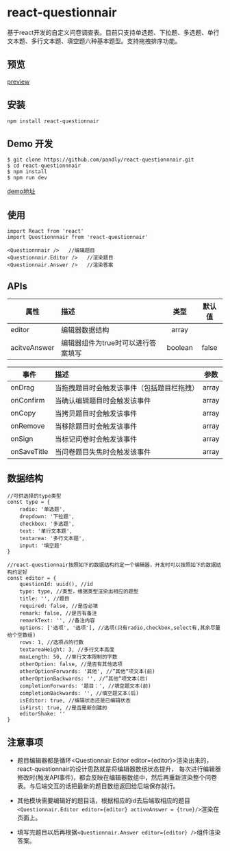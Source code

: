 # react-questionnair

基于react开发的自定义问卷调查表。目前只支持单选题、下拉题、多选题、单行文本题、多行文本题、填空题六种基本题型。支持拖拽排序功能。

## 预览
[preview](react-questionnair.png)

## 安装 

    npm install react-questionnair

## Demo 开发

```shell
$ git clone https://github.com/pandly/react-questionnnair.git
$ cd react-questionnnair
$ npm install
$ npm run dev

```
[demo地址](https://pandly.github.io/react-questionnnair/dist/)

## 使用

```shell
import React from 'react'
import Questionnnair from 'react-questionnair'

<Questionnnair />   //编辑题目
<Questionnair.Editor />   //渲染题目
<Questionnair.Answer />   //渲染答案

```

## APIs

| 属性      | 描述                            |   类型   | 默认值 |
| --------- | :------------------------------ | :------: | :----: |
| editor | 编辑器数据结构                  |  array  |        |
| acitveAnswer | 编辑器组件为true时可以进行答案填写  |   boolean   |    false    |


| 事件       | 描述                            |   参数   |
| --------- | :------------------------------ | :------: |
| onDrag       | 当拖拽题目时会触发该事件（包括题目栏拖拽）  | array |
| onConfirm    | 当确认编辑题目时会触发该事件              | array |
| onCopy       | 当拷贝题目时会触发该事件                 | array |
| onRemove     | 当移除题目时会触发该事件                 | array |
| onSign       | 当标记问卷时会触发该事件                 | array |
| onSaveTitle  | 当问卷题目失焦时会触发该事件              | array |

## 数据结构

```
//可供选择的type类型
const type = {
	radio: '单选题',
	dropdown: '下拉题',
	checkbox: '多选题',
	text: '单行文本题',
	textarea: '多行文本题',
	input: '填空题'
}

//react-questionnair按照如下的数据结构约定一个编辑器，开发时可以按照如下的数据结构约定好
const editor = {
    questionId: uuid(), //id
    type: type, //类型，根据类型渲染出相应的题型
    title: '', //题目
    required: false, //是否必填
    remark: false, //是否有备注
    remarkText: '', //备注内容
    options: ['选项', '选项'], //选项(只有radio,checkbox,select有,其余尽量给个空数组)
    rows: 1, //选项占的行数
    textareaHeight: 3, //多行文本高度
    maxLength: 50, //单行文本限制的字数
    otherOption: false, //是否有其他选项
    otherOptionForwards: '其他', //”其他“项文本(前)
    otherOptionBackwards: '', //”其他“项文本(后)
    completionForwards: '题目：', //填空题文本(前)
    completionBackwards: '', //填空题文本(后)
    isEditor: true, //编辑状态还是已编辑状态
    isFirst: true, //是否是新创建的
    editorShake: ''
}

```

## 注意事项

* 题目编辑器都是循环<Questionnair.Editor editor={editor}>渲染出来的，react-questionnair的设计思路就是将编辑器数组状态提升，
  每次进行编辑器修改时(触发API事件)，都会反映在编辑器数组中，然后再重新渲染整个问卷表。与后端交互的话把最新的题目数组返回给后端保存就行。
  
* 其他模块需要编辑好的题目话，根据相应的id去后端取相应的题目`<Questionnair.Editor editor={editor} activeAnswer = {true}/>`渲染在页面上。

* 填写完题目以后再根据`<Questionnair.Answer editor={editor} />`组件渲染答案。

